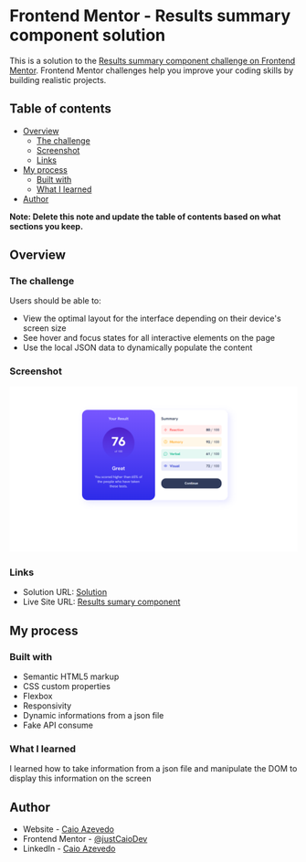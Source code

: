 # Frontend Mentor - Results summary component solution

This is a solution to the [Results summary component challenge on Frontend Mentor](https://www.frontendmentor.io/challenges/results-summary-component-CE_K6s0maV). Frontend Mentor challenges help you improve your coding skills by building realistic projects. 

## Table of contents

- [Overview](#overview)
  - [The challenge](#the-challenge)
  - [Screenshot](#screenshot)
  - [Links](#links)
- [My process](#my-process)
  - [Built with](#built-with)
  - [What I learned](#what-i-learned)
- [Author](#author)

**Note: Delete this note and update the table of contents based on what sections you keep.**

## Overview

### The challenge

Users should be able to:

- View the optimal layout for the interface depending on their device's screen size
- See hover and focus states for all interactive elements on the page
- Use the local JSON data to dynamically populate the content

### Screenshot

![](./screenshot.png)

### Links

- Solution URL: [Solution](https://www.frontendmentor.io/solutions/results-sumary-component-using-a-json-file-ToP6kgF8KM)
- Live Site URL: [Results sumary component](https://justcaiodev.github.io/Results-sumary-component/)

## My process

### Built with

- Semantic HTML5 markup
- CSS custom properties
- Flexbox
- Responsivity
- Dynamic informations from a json file
- Fake API consume

### What I learned

I learned how to take information from a json file and manipulate the DOM to display this information on the screen

## Author

- Website - [Caio Azevedo](https://github.com/justCaioDev)
- Frontend Mentor - [@justCaioDev](https://www.frontendmentor.io/profile/justCaioDev)
- LinkedIn - [Caio Azevedo](https://www.linkedin.com/in/caiio/)
